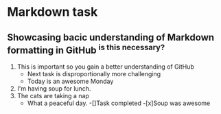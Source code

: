 # Markdown task
## Showcasing bacic understanding of Markdown formatting in GitHub <sup>is this necessary?</sup>

1. This is important so you gain a better understanding of GitHub
   * Next task is disproportionally more challenging
   * Today is an awesome Monday
2. I'm having soup for lunch.
3. The cats are taking a nap
   * What a peaceful day.
-[]Task completed
-[x]Soup was awesome
